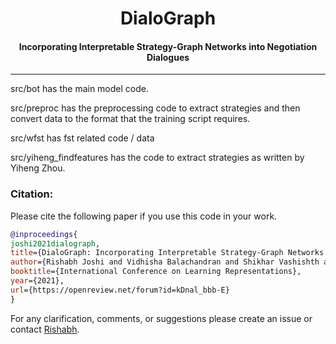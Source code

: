 <h1 align="center">
  DialoGraph
</h1>

<h4 align="center">Incorporating Interpretable Strategy-Graph Networks into Negotiation Dialogues</h4>

---
src/bot has the main model code.

src/preproc has the preprocessing code to extract strategies and then convert data to the format that the training script requires.

src/wfst has fst related code / data

src/yiheng_findfeatures has the code to extract strategies as written by Yiheng Zhou.

### Citation:
Please cite the following paper if you use this code in your work.

```bibtex
@inproceedings{
joshi2021dialograph,
title={DialoGraph: Incorporating Interpretable Strategy-Graph Networks into Negotiation Dialogues},
author={Rishabh Joshi and Vidhisha Balachandran and Shikhar Vashishth and Alan Black and Yulia Tsvetkov},
booktitle={International Conference on Learning Representations},
year={2021},
url={https://openreview.net/forum?id=kDnal_bbb-E}
}
```

For any clarification, comments, or suggestions please create an issue or contact [Rishabh](http://rishabhjoshi.github.io).
